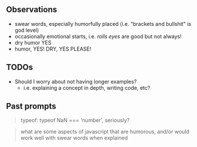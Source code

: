 ## Observations

- swear words, especially humorfully placed (i.e. "brackets and bullshit" is god level)
- occasionally emotional starts, i.e. _rolls eyes_ are good but not always!
- dry humor YES
- humor, YES! DRY, YES PLEASE!

## TODOs

- Should I worry about not having longer examples?
    - i.e. explaining a concept in depth, writing code, etc?

## Past prompts

> typeof: typeof NaN === 'number', seriously?

> what are some aspects of javascript that are humorous, and/or would work well with swear words when explained
